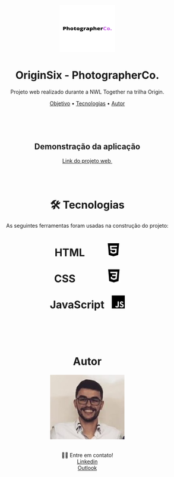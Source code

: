 <h1 align="center" ><img src="assets\images\PhotographerCo..png" alt="1" style="zoom:50%;" width="300px" height="250px" /></h1>

<h1 align="center">OriginSix - PhotographerCo.</h1>

<p id="objetivo" align="center">Projeto web realizado durante a NWL Together na trilha Origin.</p>
<p align="center">  <a href="#objetivo">Objetivo</a> •    <a href="#tecnologias">Tecnologias</a> •    <a href="#autor">Autor</a> </p>
<br>
<br>
<br>
<h2 align="center">Demonstração da aplicação</h2>



<div align="center" ><a href="https://viniciussoares7.github.io/Projeto-OriginSix-NWL/"  target="_blank" > Link do projeto web </a></div>
<br>
<br>
<br>
<h1 align="center">🛠 Tecnologias</h1>

<p align="center">As seguintes ferramentas foram usadas na construção do projeto:

  
<h1 align="center" id="tecnologias">  
    <div><p> HTML &nbsp; &nbsp; &nbsp; &nbsp; <img src="assets\images\html5.svg" alt="html5 " width="35px" /></p>
        </p></div> 
    <div> <p> CSS  &nbsp; &nbsp; &nbsp; &nbsp; &nbsp; &nbsp; 
        <img src="assets\images\css3.svg" alt="css3" width = "35" />
        </p>
</div>
</div>
<div>
    <p> JavaScript &nbsp;
    <img src="assets\images\javascript.svg" alt="javascript" width = "35" /></p></div>
    </h1></p>
<br>
<br>
<br>
<h1 id="autor" align="center">Autor</h1>

<div align="center"><img src="assets\images\foto.jpg" alt="1" width="200px" /></div>

<br>

<p align="center" >👋🏽 Entre em contato! <br> <a href="https://www.linkedin.com/in/soaresvinicius7/" rel="nofollow">Linkedin</a>  <br> <a href="vinicius-a-soares@outlook.com" rel="nofollow">Outlook</a> </p>










